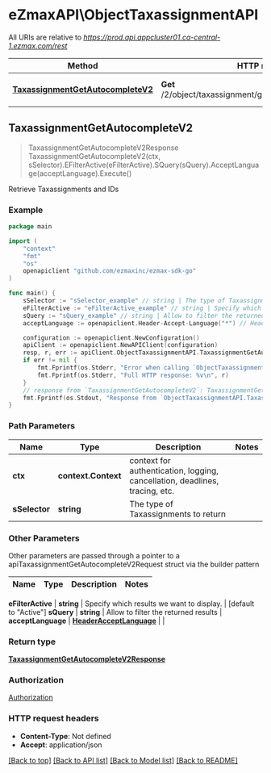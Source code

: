 # eZmaxAPI\ObjectTaxassignmentAPI

All URIs are relative to *https://prod.api.appcluster01.ca-central-1.ezmax.com/rest*

Method | HTTP request | Description
------------- | ------------- | -------------
[**TaxassignmentGetAutocompleteV2**](ObjectTaxassignmentAPI.md#TaxassignmentGetAutocompleteV2) | **Get** /2/object/taxassignment/getAutocomplete/{sSelector} | Retrieve Taxassignments and IDs



## TaxassignmentGetAutocompleteV2

> TaxassignmentGetAutocompleteV2Response TaxassignmentGetAutocompleteV2(ctx, sSelector).EFilterActive(eFilterActive).SQuery(sQuery).AcceptLanguage(acceptLanguage).Execute()

Retrieve Taxassignments and IDs



### Example

```go
package main

import (
    "context"
    "fmt"
    "os"
    openapiclient "github.com/ezmaxinc/ezmax-sdk-go"
)

func main() {
    sSelector := "sSelector_example" // string | The type of Taxassignments to return
    eFilterActive := "eFilterActive_example" // string | Specify which results we want to display. (optional) (default to "Active")
    sQuery := "sQuery_example" // string | Allow to filter the returned results (optional)
    acceptLanguage := openapiclient.Header-Accept-Language("*") // HeaderAcceptLanguage |  (optional)

    configuration := openapiclient.NewConfiguration()
    apiClient := openapiclient.NewAPIClient(configuration)
    resp, r, err := apiClient.ObjectTaxassignmentAPI.TaxassignmentGetAutocompleteV2(context.Background(), sSelector).EFilterActive(eFilterActive).SQuery(sQuery).AcceptLanguage(acceptLanguage).Execute()
    if err != nil {
        fmt.Fprintf(os.Stderr, "Error when calling `ObjectTaxassignmentAPI.TaxassignmentGetAutocompleteV2``: %v\n", err)
        fmt.Fprintf(os.Stderr, "Full HTTP response: %v\n", r)
    }
    // response from `TaxassignmentGetAutocompleteV2`: TaxassignmentGetAutocompleteV2Response
    fmt.Fprintf(os.Stdout, "Response from `ObjectTaxassignmentAPI.TaxassignmentGetAutocompleteV2`: %v\n", resp)
}
```

### Path Parameters


Name | Type | Description  | Notes
------------- | ------------- | ------------- | -------------
**ctx** | **context.Context** | context for authentication, logging, cancellation, deadlines, tracing, etc.
**sSelector** | **string** | The type of Taxassignments to return | 

### Other Parameters

Other parameters are passed through a pointer to a apiTaxassignmentGetAutocompleteV2Request struct via the builder pattern


Name | Type | Description  | Notes
------------- | ------------- | ------------- | -------------

 **eFilterActive** | **string** | Specify which results we want to display. | [default to &quot;Active&quot;]
 **sQuery** | **string** | Allow to filter the returned results | 
 **acceptLanguage** | [**HeaderAcceptLanguage**](HeaderAcceptLanguage.md) |  | 

### Return type

[**TaxassignmentGetAutocompleteV2Response**](TaxassignmentGetAutocompleteV2Response.md)

### Authorization

[Authorization](../README.md#Authorization)

### HTTP request headers

- **Content-Type**: Not defined
- **Accept**: application/json

[[Back to top]](#) [[Back to API list]](../README.md#documentation-for-api-endpoints)
[[Back to Model list]](../README.md#documentation-for-models)
[[Back to README]](../README.md)

